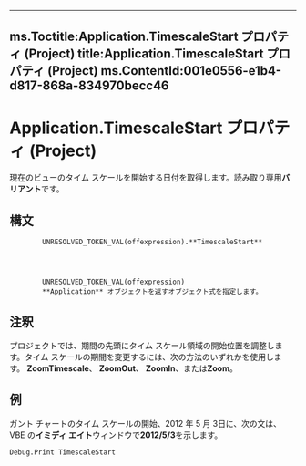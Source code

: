 

---
ms.Toctitle:Application.TimescaleStart プロパティ (Project)
title:Application.TimescaleStart プロパティ (Project)
ms.ContentId:001e0556-e1b4-d817-868a-834970becc46
---
# Application.TimescaleStart プロパティ (Project)




現在のビューのタイム スケールを開始する日付を取得します。読み取り専用**バリアント**です。

## 構文

            UNRESOLVED_TOKEN_VAL(offexpression).**TimescaleStart**




            UNRESOLVED_TOKEN_VAL(offexpression)
            **Application** オブジェクトを返すオブジェクト式を指定します。



## 注釈
プロジェクトでは、期間の先頭にタイム スケール領域の開始位置を調整します。タイム スケールの期間を変更するには、次の方法のいずれかを使用します。 **ZoomTimescale**、 **ZoomOut**、 **ZoomIn**、または**Zoom**。



## 例
ガント チャートのタイム スケールの開始、2012 年 5 月 3日に、次の文は、VBE の**イミディ エイト**ウィンドウで**2012/5/3**を示します。

```vba
Debug.Print TimescaleStart
```





